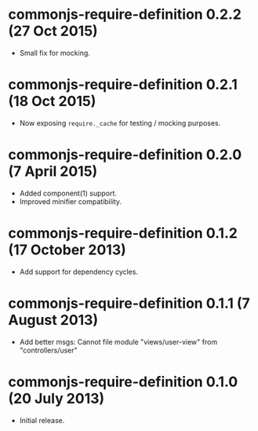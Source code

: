 # commonjs-require-definition 0.2.2 (27 Oct 2015)
* Small fix for mocking.

# commonjs-require-definition 0.2.1 (18 Oct 2015)
* Now exposing `require._cache` for testing / mocking purposes.

# commonjs-require-definition 0.2.0 (7 April 2015)
* Added component(1) support.
* Improved minifier compatibility.

# commonjs-require-definition 0.1.2 (17 October 2013)
* Add support for dependency cycles.

# commonjs-require-definition 0.1.1 (7 August 2013)
* Add better msgs: Cannot file module "views/user-view" from "controllers/user"

# commonjs-require-definition 0.1.0 (20 July 2013)
* Initial release.
